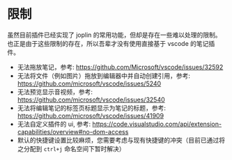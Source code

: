 # 限制

虽然目前插件已经实现了 joplin 的常用功能，但却是存在一些难以处理的限制。也正是由于这些限制的存在，所以吾辈才没有使用直接基于 vscode 的笔记插件。

- 无法拖放笔记，参考: <https://github.com/Microsoft/vscode/issues/32592>
- 无法将文件（例如图片）拖放到编辑器中并自动创建引用，参考: <https://github.com/microsoft/vscode/issues/5240>
- 无法预览显示音视频，参考: <https://github.com/microsoft/vscode/issues/32540>
- 无法将编辑笔记的标签页标题显示为笔记的标题，参考: <https://github.com/microsoft/vscode/issues/41909>
- 无法自定义插件的 ui, 参考: <https://code.visualstudio.com/api/extension-capabilities/overview#no-dom-access>
- 默认的快捷键设置比较麻烦，您需要考虑与现有快捷键的冲突（目前已通过将之分配到 `ctrl+j` 命名空间下暂时解决）
